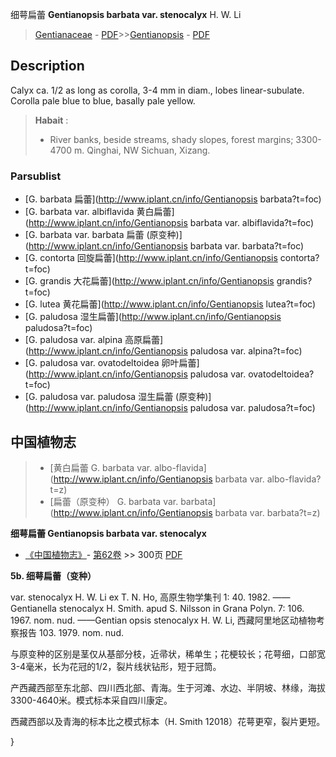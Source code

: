 细萼扁蕾 **Gentianopsis barbata var. stenocalyx** H. W. Li

> [Gentianaceae](http://www.iplant.cn/info/Gentianaceae?t=foc) - [PDF](http://www.iplant.cn/foc/pdf/Gentianaceae.pdf)>>[Gentianopsis](http://www.iplant.cn/info/Gentianopsis?t=foc) - [PDF](http://www.iplant.cn/foc/pdf/Gentianopsis.pdf)

## Description

Calyx ca. 1/2 as long as corolla, 3-4 mm in diam., lobes linear-subulate. Corolla pale blue to blue, basally pale yellow.

> **Habait** : 
>* River banks, beside streams, shady slopes, forest margins; 3300-4700 m. Qinghai, NW Sichuan, Xizang.


### Parsublist

* [G.  barbata  扁蕾](http://www.iplant.cn/info/Gentianopsis barbata?t=foc)
* [G.  barbata var. albiflavida  黄白扁蕾](http://www.iplant.cn/info/Gentianopsis barbata var. albiflavida?t=foc)
* [G.  barbata var. barbata  扁蕾 (原变种)](http://www.iplant.cn/info/Gentianopsis barbata var. barbata?t=foc)
* [G.  contorta  回旋扁蕾](http://www.iplant.cn/info/Gentianopsis contorta?t=foc)
* [G.  grandis  大花扁蕾](http://www.iplant.cn/info/Gentianopsis grandis?t=foc)
* [G.  lutea  黄花扁蕾](http://www.iplant.cn/info/Gentianopsis lutea?t=foc)
* [G.  paludosa  湿生扁蕾](http://www.iplant.cn/info/Gentianopsis paludosa?t=foc)
* [G.  paludosa var. alpina  高原扁蕾](http://www.iplant.cn/info/Gentianopsis paludosa var. alpina?t=foc)
* [G.  paludosa var. ovatodeltoidea  卵叶扁蕾](http://www.iplant.cn/info/Gentianopsis paludosa var. ovatodeltoidea?t=foc)
* [G.  paludosa var. paludosa  湿生扁蕾 (原变种)](http://www.iplant.cn/info/Gentianopsis paludosa var. paludosa?t=foc)

## 中国植物志

> * [黄白扁蕾  G.  barbata var. albo-flavida](http://www.iplant.cn/info/Gentianopsis barbata var. albo-flavida?t=z)
> * [扁蕾（原变种）  G.  barbata var. barbata](http://www.iplant.cn/info/Gentianopsis barbata var. barbata?t=z)

**细萼扁蕾 Gentianopsis barbata var. stenocalyx**

* [《中国植物志》](http://www.iplant.cn/frps)- [第62卷](http://www.iplant.cn/frps/vol/62) >> 300页 [PDF](http://www.iplant.cn/frps/pdf/62/300.PDF)

**5b. 细萼扁蕾（变种）**

var. stenocalyx H. W. Li ex T. N. Ho, 高原生物学集刊 1: 40. 1982. ——Gentianella stenocalyx H. Smith. apud S. Nilsson in Grana Polyn. 7: 106. 1967. nom. nud. ——Gentian opsis stenocalyx H. W. Li, 西藏阿里地区动植物考察报告 103. 1979. nom. nud.

与原变种的区别是茎仅从基部分枝，近帚状，稀单生；花梗较长；花萼细，口部宽3-4毫米，长为花冠的1/2，裂片线状钻形，短于冠筒。

产西藏西部至东北部、四川西北部、青海。生于河滩、水边、半阴坡、林缘，海拔3300-4640米。模式标本采自四川康定。

西藏西部以及青海的标本比之模式标本（H. Smith 12018）花萼更窄，裂片更短。


}